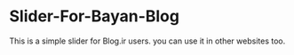 # Slider-For-Bayan-Blog
This is a simple slider for Blog.ir users. you can use it in other websites too.
